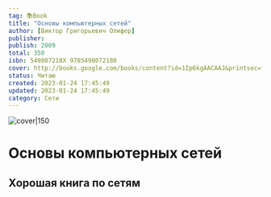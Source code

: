 ```yaml
---
tag: 📚Book
title: "Основы компьютерных сетей"
author: [Виктор Григорьевич Олифер]
publisher: 
publish: 2009
total: 350
isbn: 549807218X 9785498072180
cover: http://books.google.com/books/content?id=1Ip6kgAACAAJ&printsec=frontcover&img=1&zoom=1&source=gbs_api
status: Читаю
created: 2023-01-24 17:45:49
updated: 2023-01-24 17:45:49
category: Сети
---
```


![cover|150](http://books.google.com/books/content?id=1Ip6kgAACAAJ&printsec=frontcover&img=1&zoom=1&source=gbs_api)

# Основы компьютерных сетей

## Хорошая книга по сетям